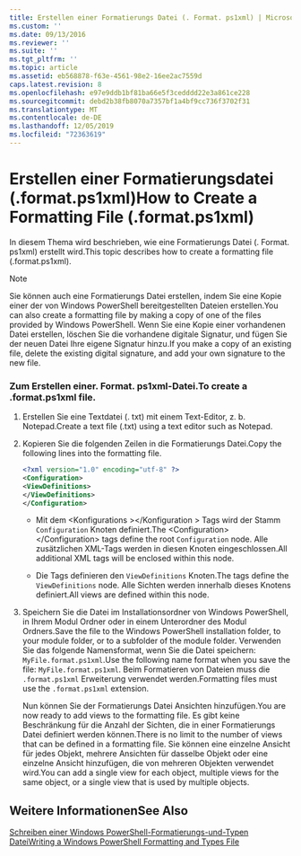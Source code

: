 ```yaml
---
title: Erstellen einer Formatierungs Datei (. Format. ps1xml) | Microsoft-Dokumentation
ms.custom: ''
ms.date: 09/13/2016
ms.reviewer: ''
ms.suite: ''
ms.tgt_pltfrm: ''
ms.topic: article
ms.assetid: eb568878-f63e-4561-98e2-16ee2ac7559d
caps.latest.revision: 8
ms.openlocfilehash: e97e9ddb1bf81ba66e5f3cedddd22e3a861ce228
ms.sourcegitcommit: debd2b38fb8070a7357bf1a4bf9cc736f3702f31
ms.translationtype: MT
ms.contentlocale: de-DE
ms.lasthandoff: 12/05/2019
ms.locfileid: "72363619"
---
```

# <a name="how-to-create-a-formatting-file-formatps1xml"></a><span data-ttu-id="b3150-102">Erstellen einer Formatierungsdatei (.format.ps1xml)</span><span class="sxs-lookup"><span data-stu-id="b3150-102">How to Create a Formatting File (.format.ps1xml)</span></span>

<span data-ttu-id="b3150-103">In diesem Thema wird beschrieben, wie eine Formatierungs Datei (. Format. ps1xml) erstellt wird.</span><span class="sxs-lookup"><span data-stu-id="b3150-103">This topic describes how to create a formatting file (.format.ps1xml).</span></span>

> [!NOTE]
> <span data-ttu-id="b3150-104">Sie können auch eine Formatierungs Datei erstellen, indem Sie eine Kopie einer der von Windows PowerShell bereitgestellten Dateien erstellen.</span><span class="sxs-lookup"><span data-stu-id="b3150-104">You can also create a formatting file by making a copy of one of the files provided by Windows PowerShell.</span></span> <span data-ttu-id="b3150-105">Wenn Sie eine Kopie einer vorhandenen Datei erstellen, löschen Sie die vorhandene digitale Signatur, und fügen Sie der neuen Datei Ihre eigene Signatur hinzu.</span><span class="sxs-lookup"><span data-stu-id="b3150-105">If you make a copy of an existing file, delete the existing digital signature, and add your own signature to the new file.</span></span>

### <a name="to-create-a-formatps1xml-file"></a><span data-ttu-id="b3150-106">Zum Erstellen einer. Format. ps1xml-Datei.</span><span class="sxs-lookup"><span data-stu-id="b3150-106">To create a .format.ps1xml file.</span></span>

1. <span data-ttu-id="b3150-107">Erstellen Sie eine Textdatei (. txt) mit einem Text-Editor, z. b. Notepad.</span><span class="sxs-lookup"><span data-stu-id="b3150-107">Create a text file (.txt) using a text editor such as Notepad.</span></span>

2. <span data-ttu-id="b3150-108">Kopieren Sie die folgenden Zeilen in die Formatierungs Datei.</span><span class="sxs-lookup"><span data-stu-id="b3150-108">Copy the following lines into the formatting file.</span></span>

   ```xml
   <?xml version="1.0" encoding="utf-8" ?>
   <Configuration>
   <ViewDefinitions>
   </ViewDefinitions>
   </Configuration>
   ```

   - <span data-ttu-id="b3150-109">Mit dem \<Konfigurations >\</Konfiguration > Tags wird der Stamm `Configuration` Knoten definiert.</span><span class="sxs-lookup"><span data-stu-id="b3150-109">The \<Configuration>\</Configuration> tags define the root `Configuration` node.</span></span> <span data-ttu-id="b3150-110">Alle zusätzlichen XML-Tags werden in diesen Knoten eingeschlossen.</span><span class="sxs-lookup"><span data-stu-id="b3150-110">All additional XML tags will be enclosed within this node.</span></span>

   - <span data-ttu-id="b3150-111">Die <ViewDefinitions></ViewDefinitions> Tags definieren den `ViewDefinitions` Knoten.</span><span class="sxs-lookup"><span data-stu-id="b3150-111">The <ViewDefinitions></ViewDefinitions> tags define the `ViewDefinitions` node.</span></span> <span data-ttu-id="b3150-112">Alle Sichten werden innerhalb dieses Knotens definiert.</span><span class="sxs-lookup"><span data-stu-id="b3150-112">All views are defined within this node.</span></span>

3. <span data-ttu-id="b3150-113">Speichern Sie die Datei im Installationsordner von Windows PowerShell, in Ihrem Modul Ordner oder in einem Unterordner des Modul Ordners.</span><span class="sxs-lookup"><span data-stu-id="b3150-113">Save the file to the Windows PowerShell installation folder, to your module folder, or to a subfolder of the module folder.</span></span> <span data-ttu-id="b3150-114">Verwenden Sie das folgende Namensformat, wenn Sie die Datei speichern: `MyFile.format.ps1xml`.</span><span class="sxs-lookup"><span data-stu-id="b3150-114">Use the following name format when you save the file:  `MyFile.format.ps1xml`.</span></span> <span data-ttu-id="b3150-115">Beim Formatieren von Dateien muss die `.format.ps1xml` Erweiterung verwendet werden.</span><span class="sxs-lookup"><span data-stu-id="b3150-115">Formatting files must use the `.format.ps1xml` extension.</span></span>

   <span data-ttu-id="b3150-116">Nun können Sie der Formatierungs Datei Ansichten hinzufügen.</span><span class="sxs-lookup"><span data-stu-id="b3150-116">You are now ready to add views to the formatting file.</span></span> <span data-ttu-id="b3150-117">Es gibt keine Beschränkung für die Anzahl der Sichten, die in einer Formatierungs Datei definiert werden können.</span><span class="sxs-lookup"><span data-stu-id="b3150-117">There is no limit to the number of views that can be defined in a formatting file.</span></span> <span data-ttu-id="b3150-118">Sie können eine einzelne Ansicht für jedes Objekt, mehrere Ansichten für dasselbe Objekt oder eine einzelne Ansicht hinzufügen, die von mehreren Objekten verwendet wird.</span><span class="sxs-lookup"><span data-stu-id="b3150-118">You can add a single view for each object, multiple views for the same object, or a single view that is used by multiple objects.</span></span>

## <a name="see-also"></a><span data-ttu-id="b3150-119">Weitere Informationen</span><span class="sxs-lookup"><span data-stu-id="b3150-119">See Also</span></span>

[<span data-ttu-id="b3150-120">Schreiben einer Windows PowerShell-Formatierungs-und-Typen Datei</span><span class="sxs-lookup"><span data-stu-id="b3150-120">Writing a Windows PowerShell Formatting and Types File</span></span>](./writing-a-powershell-formatting-file.md)
